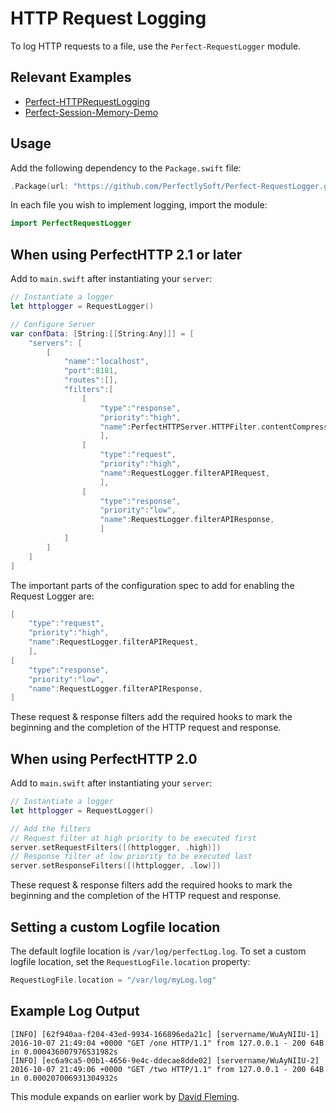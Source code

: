 # HTTP Request Logging

To log HTTP requests to a file, use the `Perfect-RequestLogger` module.

## Relevant Examples

* [Perfect-HTTPRequestLogging](https://github.com/PerfectExamples/Perfect-HTTPRequestLogging)
* [Perfect-Session-Memory-Demo](https://github.com/PerfectExamples/Perfect-Session-Memory-Demo)

## Usage

Add the following dependency to the `Package.swift` file:

```swift
.Package(url: "https://github.com/PerfectlySoft/Perfect-RequestLogger.git", majorVersion: 1)
```

In each file you wish to implement logging, import the module:

``` swift 
import PerfectRequestLogger
```

## When using PerfectHTTP 2.1 or later

Add to `main.swift` after instantiating your `server`:

```swift
// Instantiate a logger
let httplogger = RequestLogger()

// Configure Server
var confData: [String:[[String:Any]]] = [
	"servers": [
		[
			"name":"localhost",
			"port":8181,
			"routes":[],
			"filters":[
				[
					"type":"response",
					"priority":"high",
					"name":PerfectHTTPServer.HTTPFilter.contentCompression,
					],
				[
					"type":"request",
					"priority":"high",
					"name":RequestLogger.filterAPIRequest,
					],
				[
					"type":"response",
					"priority":"low",
					"name":RequestLogger.filterAPIResponse,
					]
			]
		]
	]
]
```
The important parts of the configuration spec to add for enabling the Request Logger are:

``` swift
[
	"type":"request",
	"priority":"high",
	"name":RequestLogger.filterAPIRequest,
	],
[
	"type":"response",
	"priority":"low",
	"name":RequestLogger.filterAPIResponse,
]
```
These request & response filters add the required hooks to mark the beginning and the completion of the HTTP request and response.



## When using PerfectHTTP 2.0

Add to `main.swift` after instantiating your `server`:

```swift
// Instantiate a logger
let httplogger = RequestLogger()

// Add the filters
// Request filter at high priority to be executed first
server.setRequestFilters([(httplogger, .high)])
// Response filter at low priority to be executed last
server.setResponseFilters([(httplogger, .low)])
```

These request & response filters add the required hooks to mark the beginning and the completion of the HTTP request and response.


## Setting a custom Logfile location

The default logfile location is `/var/log/perfectLog.log`. To set a custom logfile location, set the `RequestLogFile.location` property:

``` swift
RequestLogFile.location = "/var/log/myLog.log"
```

## Example Log Output

```
[INFO] [62f940aa-f204-43ed-9934-166896eda21c] [servername/WuAyNIIU-1] 2016-10-07 21:49:04 +0000 "GET /one HTTP/1.1" from 127.0.0.1 - 200 64B in 0.000436007976531982s
[INFO] [ec6a9ca5-00b1-4656-9e4c-ddecae8dde02] [servername/WuAyNIIU-2] 2016-10-07 21:49:06 +0000 "GET /two HTTP/1.1" from 127.0.0.1 - 200 64B in 0.000207006931304932s
```

This module expands on earlier work by [David Fleming](https://github.com/dabfleming).
